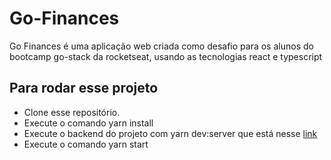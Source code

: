 # Go-Finances
Go Finances é uma aplicação web criada como desafio para os alunos do bootcamp go-stack da rocketseat, usando as tecnologias react e typescript

## Para rodar esse projeto
- Clone esse repositório.
- Execute o comando yarn install
- Execute o backend do projeto com yarn dev:server que está nesse [link](https://github.com/MiguelBragaGarcia/Desafio-Database-Upload-GoStack-11)
- Execute o comando yarn start
